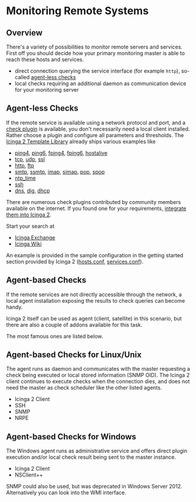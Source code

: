 # <a id="monitoring-remote-systems"></a> Monitoring Remote Systems

## <a id="monitoring-remote-systems-overview"></a> Overview

There's a variety of possibilities to monitor remote servers and services. First off you should
decide how your primary monitoring master is able to reach these hosts and services.

* direct connection querying the service interface (for example `http`), so-called [agent-less checks](10-monitoring-remote-systems.md#agent-less-checks)
* local checks requiring an additional daemon as communication device for your monitoring server

## <a id="agent-less-checks"></a> Agent-less Checks

If the remote service is available using a network protocol and port,
and a [check plugin](2-getting-started.md#setting-up-check-plugins) is available, you don't
necessarily need a local client installed. Rather choose a plugin and
configure all parameters and thresholds. The [Icinga 2 Template Library](7-icinga-template-library.md#icinga-template-library)
already ships various examples like

* [ping4](7-icinga-template-library.md#plugin-check-command-ping4), [ping6](7-icinga-template-library.md#plugin-check-command-ping6),
[fping4](7-icinga-template-library.md#plugin-check-command-fping4), [fping6](7-icinga-template-library.md#plugin-check-command-fping6), [hostalive](7-icinga-template-library.md#plugin-check-command-hostalive)
* [tcp](7-icinga-template-library.md#plugin-check-command-tcp), [udp](7-icinga-template-library.md#plugin-check-command-udp), [ssl](7-icinga-template-library.md#plugin-check-command-ssl)
* [http](7-icinga-template-library.md#plugin-check-command-http), [ftp](7-icinga-template-library.md#plugin-check-command-ftp)
* [smtp](7-icinga-template-library.md#plugin-check-command-smtp), [ssmtp](7-icinga-template-library.md#plugin-check-command-ssmtp),
[imap](7-icinga-template-library.md#plugin-check-command-imap), [simap](7-icinga-template-library.md#plugin-check-command-simap),
[pop](7-icinga-template-library.md#plugin-check-command-pop), [spop](7-icinga-template-library.md#plugin-check-command-spop)
* [ntp_time](7-icinga-template-library.md#plugin-check-command-ntp-time)
* [ssh](7-icinga-template-library.md#plugin-check-command-ssh)
* [dns](7-icinga-template-library.md#plugin-check-command-dns), [dig](7-icinga-template-library.md#plugin-check-command-dig), [dhcp](7-icinga-template-library.md#plugin-check-command-dhcp)

There are numerous check plugins contributed by community members available
on the internet. If you found one for your requirements, [integrate them into Icinga 2](3-monitoring-basics.md#command-plugin-integration).

Start your search at

* [Icinga Exchange](https://exchange.icinga.org)
* [Icinga Wiki](https://wiki.icinga.org)

An example is provided in the sample configuration in the getting started
section provided by Icinga 2 ([hosts.conf](4-configuring-icinga-2.md#hosts-conf), [services.conf](4-configuring-icinga-2.md#services-conf)).


## <a id="agent-based-checks"></a> Agent-based Checks

If the remote services are not directly accessible through the network, a
local agent installation exposing the results to check queries can
become handy.

Icinga 2 itself can be used as agent (client, satellite) in this scenario, but there
are also a couple of addons available for this task.

The most famous ones are listed below.

## <a id="agent-based-checks-linux-unix"></a> Agent-based Checks for Linux/Unix

The agent runs as daemon and communicates with the master requesting a check being executed
or local stored information (SNMP OID). The Icinga 2 client continues to execute checks
when the connection dies, and does not need the master as check scheduler like the other
listed agents.

* Icinga 2 Client
* SSH
* SNMP
* NRPE

## <a id="agent-based-checks-windows"></a> Agent-based Checks for Windows

The Windows agent runs as administrative service and offers direct plugin execution and/or
local check result being sent to the master instance.

* Icinga 2 Client
* NSClient++

SNMP could also be used, but was deprecated in Windows Server 2012. Alternatively you can
look into the WMI interface.

